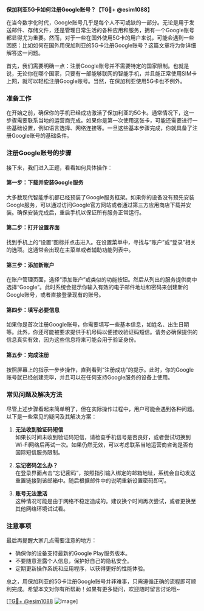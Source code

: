 **保加利亚5G卡如何注册Google账号？【TG💪+ @esim1088】**

在当今数字化时代，Google账号几乎是每个人不可或缺的一部分。无论是用于发送邮件、存储文件，还是管理日常生活的各种应用和服务，拥有一个Google账号都显得尤为重要。然而，对于一些在国外使用5G卡的用户来说，可能会遇到一些困惑：比如如何在国外用保加利亚的5G卡注册Google账号？这篇文章将为你详细解答这一问题。

首先，我们需要明确一点：注册Google账号并不需要特定的国家限制。也就是说，无论你在哪个国家，只要有一部能够联网的智能手机，并且能正常使用SIM卡上网，就可以轻松注册Google账号。当然，在保加利亚使用5G卡也不例外。

### **准备工作**
在开始之前，确保你的手机已经成功激活了保加利亚的5G卡。通常情况下，这一步骤需要联系当地的运营商完成。如果你是第一次使用这张卡，可能还需要进行一些基础设置，例如语言选择、网络连接等。一旦这些基本步骤完成，你就具备了注册Google账号的基础条件。

### **注册Google账号的步骤**
接下来，我们进入正题，看看如何具体操作：

#### **第一步：下载并安装Google服务**
大多数现代智能手机都已经预装了Google服务框架。如果你的设备没有预先安装Google服务，可以通过访问Google官方网站或者通过第三方应用商店下载并安装。确保安装完成后，重启手机以保证所有服务正常运行。

#### **第二步：打开设置界面**
找到手机上的“设置”图标并点击进入。在设置菜单中，寻找与“账户”或“登录”相关的选项。这通常会出现在主菜单或者辅助功能列表中。

#### **第三步：添加新账户**
在账户管理页面，选择“添加账户”或类似的功能按钮。然后从列出的服务提供商中选择“Google”。此时系统会提示你输入有效的电子邮件地址和密码来创建新的Google账号，或者直接登录现有的账号。

#### **第四步：填写必要信息**
如果你是首次注册Google账号，你需要填写一些基本信息，如姓名、出生日期等。此外，你还可能被要求提供手机号码以便接收验证码短信。请务必确保提供的信息真实有效，因为这些信息将来可能会用于验证身份。

#### **第五步：完成注册**
按照屏幕上的指示一步步操作，直到看到“注册成功”的提示。此时，你的Google账号就已经创建完毕，并且可以在任何支持Google服务的设备上使用。

### **常见问题及解决方法**
尽管上述步骤看起来简单明了，但在实际操作过程中，用户可能会遇到各种问题。以下是一些常见的疑问及其解决方案：

1. **无法收到验证码短信**  
   如果长时间未收到验证码短信，请检查手机信号是否良好，或者尝试切换到Wi-Fi网络后再试一次。如果仍然无效，可以考虑联系当地运营商咨询是否有国际短信服务限制。

2. **忘记密码怎么办？**  
   在登录界面点击“忘记密码”，按照指引输入绑定的邮箱地址，系统会自动发送重置链接到该邮箱中。随后根据邮件中的说明重新设置密码即可。

3. **账号无法激活**  
   这种情况可能是由于网络不稳定造成的。建议换个时间再次尝试，或者更换至其他网络环境试试看。

### **注意事项**
最后再提醒大家几点需要注意的地方：
- 确保你的设备支持最新的Google Play服务版本。
- 不要随意泄露个人信息，保护好自己的隐私安全。
- 定期更新操作系统和应用程序，以获得更好的性能体验。

总之，用保加利亚的5G卡注册Google账号并非难事，只需遵循正确的流程即可顺利完成。希望本文对你有所帮助！如果有更多疑问，欢迎随时留言讨论哦~

[[TG💪+ @esim1088](https://t.me/s/esim1088) ![Image](https://i.postimg.cc/4NQfJmqS/Snipaste-2025-05-13-00-14-12.png)]